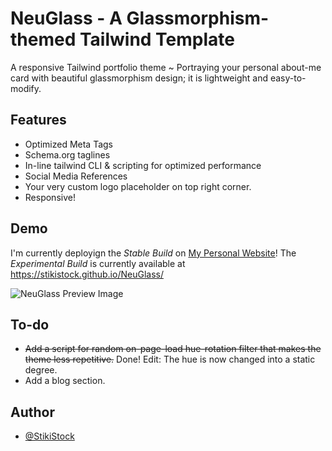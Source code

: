 
# NeuGlass - A Glassmorphism-themed Tailwind Template

A responsive Tailwind portfolio theme ~ Portraying your personal about-me
card with beautiful glassmorphism design; it is lightweight and easy-to-modify.


## Features

- Optimized Meta Tags
- Schema.org taglines
- In-line tailwind CLI & scripting for optimized performance
- Social Media References
- Your very custom logo placeholder on top right corner.
- Responsive!

## Demo

I'm currently deployign the *Stable Build* on [My Personal Website](https://stiki.ir)!
The *Experimental Build* is currently available at https://stikistock.github.io/NeuGlass/

![NeuGlass Preview Image](https://user-images.githubusercontent.com/87359144/184803230-ecada1d6-8d8b-4f29-9b30-19a8768083d1.png)

## To-do

- ~~Add a script for random on-page-load hue-rotation filter that makes the theme less repetitive.~~ Done! Edit: The hue is now changed into a static degree.
- Add a blog section.

## Author

- [@StikiStock](https://www.github.com/stikistock)
